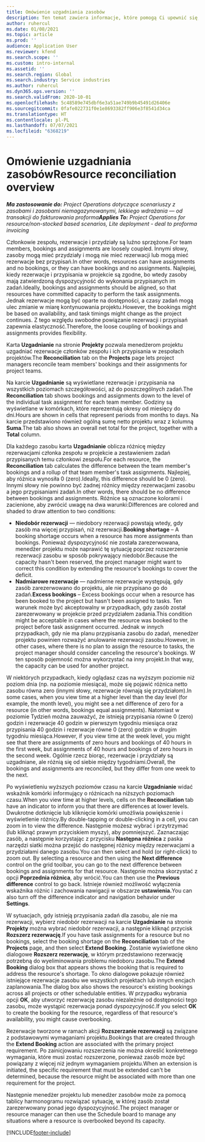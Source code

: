 ```yaml
---
title: Omówienie uzgadniania zasobów
description: Ten temat zawiera informacje, które pomogą Ci upewnić się, że rezerwacje zasobów i przydziały dla projektów są wyrównane.
author: ruhercul
ms.date: 01/08/2021
ms.topic: article
ms.prod: ''
audience: Application User
ms.reviewer: kfend
ms.search.scope: ''
ms.custom: intro-internal
ms.assetid: ''
ms.search.region: Global
ms.search.industry: Service industries
ms.author: ruhercul
ms.dyn365.ops.version: ''
ms.search.validFrom: 2020-10-01
ms.openlocfilehash: 5c48589e745dbf6e3a51ae749b9b45491d26406e
ms.sourcegitcommit: 0fafe022731f0e1e8693382ff906e3f8541d34ca
ms.translationtype: HT
ms.contentlocale: pl-PL
ms.lasthandoff: 07/07/2021
ms.locfileid: "6368219"
---
```

# <a name="resource-reconciliation-overview"></a><span data-ttu-id="1e312-103">Omówienie uzgadniania zasobów</span><span class="sxs-lookup"><span data-stu-id="1e312-103">Resource reconciliation overview</span></span>

<span data-ttu-id="1e312-104">_**Ma zastosowanie do:** Project Operations dotyczące scenariuszy z zasobami i zasobami niemagazynowanymi, lekkiego wdrażania — od transakcji do fakturowania proforma_</span><span class="sxs-lookup"><span data-stu-id="1e312-104">_**Applies To:** Project Operations for resource/non-stocked based scenarios, Lite deployment - deal to proforma invoicing_</span></span>

<span data-ttu-id="1e312-105">Członkowie zespołu, rezerwacje i przydziały są luźno sprzężone.</span><span class="sxs-lookup"><span data-stu-id="1e312-105">For team members, bookings and assignments are loosely coupled.</span></span> <span data-ttu-id="1e312-106">Innymi słowy, zasoby mogą mieć przydziały i mogą nie mieć rezerwacji lub mogą mieć rezerwacje bez przypisań.</span><span class="sxs-lookup"><span data-stu-id="1e312-106">In other words, resources can have assignments and no bookings, or they can have bookings and no assignments.</span></span> <span data-ttu-id="1e312-107">Najlepiej, kiedy rezerwacje i przypisania w projekcie są zgodne, bo wtedy zasoby mają zatwierdzoną dyspozycyjność do wykonania przypisanych im zadań.</span><span class="sxs-lookup"><span data-stu-id="1e312-107">Ideally, bookings and assignments should be aligned, so that resources have committed capacity to perform the task assignments.</span></span> <span data-ttu-id="1e312-108">Jednak rezerwacje mogą być oparte na dostępności, a czasy zadań mogą ulec zmianie w miarę kontynuowania projektu.</span><span class="sxs-lookup"><span data-stu-id="1e312-108">However, the bookings might be based on availability, and task timings might change as the project continues.</span></span> <span data-ttu-id="1e312-109">Z tego względu swobodne powiązanie rezerwacji i przypisań zapewnia elastyczność.</span><span class="sxs-lookup"><span data-stu-id="1e312-109">Therefore, the loose coupling of bookings and assignments provides flexibility.</span></span>

<span data-ttu-id="1e312-110">Karta **Uzgadnianie** na stronie **Projekty** pozwala menedżerom projektu uzgadniać rezerwacje członków zespołu i ich przypisania w zespołach projektów.</span><span class="sxs-lookup"><span data-stu-id="1e312-110">The **Reconciliation** tab on the **Projects** page lets project managers reconcile team members' bookings and their assignments for project teams.</span></span>

<span data-ttu-id="1e312-111">Na karcie **Uzgadnianie** są wyświetlane rezerwacje i przypisania na wszystkich poziomach szczegółowości, aż do poszczególnych zadań.</span><span class="sxs-lookup"><span data-stu-id="1e312-111">The **Reconciliation** tab shows bookings and assignments down to the level of the individual task assignment for each team member.</span></span> <span data-ttu-id="1e312-112">Godziny są wyświetlane w komórkach, które reprezentują okresy od miesięcy do dni.</span><span class="sxs-lookup"><span data-stu-id="1e312-112">Hours are shown in cells that represent periods from months to days.</span></span> <span data-ttu-id="1e312-113">Na karcie przedstawiono również ogólną sumę netto projektu wraz z kolumną **Suma**.</span><span class="sxs-lookup"><span data-stu-id="1e312-113">The tab also shows an overall net total for the project, together with a **Total** column.</span></span>

<span data-ttu-id="1e312-114">Dla każdego zasobu karta **Uzgadnianie** oblicza różnicę między rezerwacjami członka zespołu w projekcie a zestawieniem zadań przypisanych temu członkowi zespołu.</span><span class="sxs-lookup"><span data-stu-id="1e312-114">For each resource, the **Reconciliation** tab calculates the difference between the team member's bookings and a rollup of that team member's task assignments.</span></span> <span data-ttu-id="1e312-115">Najlepiej, aby różnica wynosiła 0 (zero).</span><span class="sxs-lookup"><span data-stu-id="1e312-115">Ideally, this difference should be 0 (zero).</span></span> <span data-ttu-id="1e312-116">Innymi słowy nie powinno być żadnej różnicy między rezerwacjami zasobu a jego przypisaniami zadań.</span><span class="sxs-lookup"><span data-stu-id="1e312-116">In other words, there should be no difference between bookings and assignments.</span></span> <span data-ttu-id="1e312-117">Różnice są oznaczone kolorami i zacienione, aby zwrócić uwagę na dwa warunki:</span><span class="sxs-lookup"><span data-stu-id="1e312-117">Differences are colored and shaded to draw attention to two conditions:</span></span>

- <span data-ttu-id="1e312-118">**Niedobór rezerwacji** — niedobory rezerwacji powstają wtedy, gdy zasób ma więcej przypisań, niż rezerwacji.</span><span class="sxs-lookup"><span data-stu-id="1e312-118">**Booking shortage** – A booking shortage occurs when a resource has more assignments than bookings.</span></span> <span data-ttu-id="1e312-119">Ponieważ dyspozycyjność nie została zarezerwowana, menedżer projektu może naprawić tę sytuację poprzez rozszerzenie rezerwacji zasobu w sposób pokrywający niedobór.</span><span class="sxs-lookup"><span data-stu-id="1e312-119">Because the capacity hasn't been reserved, the project manager might want to correct this condition by extending the resource's bookings to cover the deficit.</span></span>
- <span data-ttu-id="1e312-120">**Nadmiarowe rezerwacje** — nadmierne rezerwacje występują, gdy zasób zarezerwowano do projektu, ale nie przypisano go do zadań.</span><span class="sxs-lookup"><span data-stu-id="1e312-120">**Excess bookings** – Excess bookings occur when a resource has been booked to the project but hasn't been assigned to tasks.</span></span> <span data-ttu-id="1e312-121">Ten warunek może być akceptowalny w przypadkach, gdy zasób został zarezerwowany w projekcie przed przydziałem zadania.</span><span class="sxs-lookup"><span data-stu-id="1e312-121">This condition might be acceptable in cases where the resource was booked to the project before task assignment occurred.</span></span> <span data-ttu-id="1e312-122">Jednak w innych przypadkach, gdy nie ma planu przypisania zasobu do zadań, menedżer projektu powinien rozważyć anulowanie rezerwacji zasobu.</span><span class="sxs-lookup"><span data-stu-id="1e312-122">However, in other cases, where there is no plan to assign the resource to tasks, the project manager should consider canceling the resource's bookings.</span></span> <span data-ttu-id="1e312-123">W ten sposób pojemność można wykorzystać na inny projekt.</span><span class="sxs-lookup"><span data-stu-id="1e312-123">In that way, the capacity can be used for another project.</span></span>

<span data-ttu-id="1e312-124">W niektórych przypadkach, kiedy oglądasz czas na wyższym poziomie niż poziom dnia (np. na poziomie miesiąca), może się pojawić różnica netto zasobu równa zero (innymi słowy, rezerwacje równają się przydziałom).</span><span class="sxs-lookup"><span data-stu-id="1e312-124">In some cases, when you view time at a higher level than the day level (for example, the month level), you might see a net difference of zero for a resource (in other words, bookings equal assignments).</span></span> <span data-ttu-id="1e312-125">Natomiast w poziomie Tydzień można zauważyć, że istnieją przypisania równe 0 (zero) godzin i rezerwacje 40 godzin w pierwszym tygodniu miesiąca oraz przypisania 40 godzin i rezerwacje równe 0 (zero) godzin w drugim tygodniu miesiąca.</span><span class="sxs-lookup"><span data-stu-id="1e312-125">However, if you view time at the week level, you might see that there are assignments of zero hours and bookings of 40 hours in the first week, but assignments of 40 hours and bookings of zero hours in the second week.</span></span> <span data-ttu-id="1e312-126">Ogólnie rzecz biorąc, rezerwacje i przydziały są uzgadniane, ale różnią się od siebie między tygodniami.</span><span class="sxs-lookup"><span data-stu-id="1e312-126">Overall, the bookings and assignments are reconciled, but they differ from one week to the next.</span></span>

<span data-ttu-id="1e312-127">Po wyświetleniu wyższych poziomów czasu na karcie **Uzgadnianie** widać wskaźnik komórki informujący o różnicach na niższych poziomach czasu.</span><span class="sxs-lookup"><span data-stu-id="1e312-127">When you view time at higher levels, cells on the **Reconciliation** tab have an indicator to inform you that there are differences at lower levels.</span></span> <span data-ttu-id="1e312-128">Dwukrotne dotknięcie lub kliknięcie komórki umożliwia powiększenie i wyświetlenie różnicy.</span><span class="sxs-lookup"><span data-stu-id="1e312-128">By double-tapping or double-clicking in a cell, you can zoom in to view the difference.</span></span> <span data-ttu-id="1e312-129">Następnie możesz wybrać i przytrzymać (lub kliknąć prawym przyciskiem myszy), aby pomniejszyć. Zaznaczając zasób, a następnie korzystając z przycisku **Następna różnica** z paska narzędzi siatki można przejść do następnej różnicy między rezerwacjami a przydziałami danego zasobu.</span><span class="sxs-lookup"><span data-stu-id="1e312-129">You can then select and hold (or right-click) to zoom out. By selecting a resource and then using the **Next difference** control on the grid toolbar, you can go to the next difference between bookings and assignments for that resource.</span></span> <span data-ttu-id="1e312-130">Następnie można skorzystać z opcji **Poprzednia różnica**, aby wrócić.</span><span class="sxs-lookup"><span data-stu-id="1e312-130">You can then use the **Previous difference** control to go back.</span></span> <span data-ttu-id="1e312-131">Istnieje również możliwość wyłączenia wskaźnika różnic i zachowania nawigacji w obszarze **ustawienia.**</span><span class="sxs-lookup"><span data-stu-id="1e312-131">You can also turn off the difference indicator and navigation behavior under **Settings**.</span></span>

<span data-ttu-id="1e312-132">W sytuacjach, gdy istnieją przypisania zadań dla zasobu, ale nie ma rezerwacji, wybierz niedobór rezerwacji na karcie **Uzgadnianie** na stronie **Projekty** można wybrać niedobór rezerwacji, a następnie kliknąć przycisk **Rozszerz rezerwację**.</span><span class="sxs-lookup"><span data-stu-id="1e312-132">If you have task assignments for a resource but no bookings, select the booking shortage on the **Reconciliation** tab of the **Projects** page, and then select **Extend Booking**.</span></span> <span data-ttu-id="1e312-133">Zostanie wyświetlone okno dialogowe **Rozszerz rezerwację**, w którym przedstawiono rezerwację potrzebną do wyeliminowania problemu niedoboru zasobu.</span><span class="sxs-lookup"><span data-stu-id="1e312-133">The **Extend Booking** dialog box that appears shows the booking that is required to address the resource's shortage.</span></span> <span data-ttu-id="1e312-134">To okno dialogowe pokazuje również istniejące rezerwacje zasobu we wszystkich projektach lub innych encjach zaplanowania.</span><span class="sxs-lookup"><span data-stu-id="1e312-134">The dialog box also shows the resource's existing bookings across all projects or other schedulable entities.</span></span> <span data-ttu-id="1e312-135">W przypadku wybrania opcji **OK**, aby utworzyć rezerwację zasobu niezależnie od dostępności tego zasobu, może wystąpić rezerwacja ponad dyspozycyjność.</span><span class="sxs-lookup"><span data-stu-id="1e312-135">If you select **OK** to create the booking for the resource, regardless of that resource's availability, you might cause overbooking.</span></span>

<span data-ttu-id="1e312-136">Rezerwacje tworzone w ramach akcji **Rozszerzanie rezerwacji** są związane z podstawowymi wymaganiami projektu.</span><span class="sxs-lookup"><span data-stu-id="1e312-136">Bookings that are created through the **Extend Booking** action are associated with the primary project requirement.</span></span> <span data-ttu-id="1e312-137">Po zainicjowaniu rozszerzenia nie można określić konkretnego wymagania, które musi zostać rozszerzone, ponieważ zasób może być powiązany z więcej niż jednym wymaganiem projektu.</span><span class="sxs-lookup"><span data-stu-id="1e312-137">When an extension is initiated, the specific requirement that must be extended can't be determined, because the resource might be associated with more than one requirement for the project.</span></span>

<span data-ttu-id="1e312-138">Następnie menedżer projektu lub menedżer zasobów może za pomocą tablicy harmonogramu rozwiązać sytuację, w której zasób został zarezerwowany ponad jego dyspozycyjność.</span><span class="sxs-lookup"><span data-stu-id="1e312-138">The project manager or resource manager can then use the Schedule board to manage any situations where a resource is overbooked beyond its capacity.</span></span>


[!INCLUDE[footer-include](../includes/footer-banner.md)]